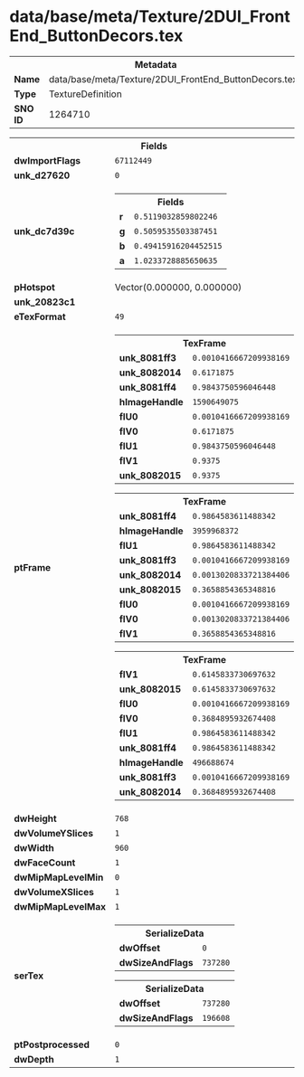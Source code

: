 <h1>data/base/meta/Texture/2DUI_FrontEnd_ButtonDecors.tex</h1><table><tr><th colspan="100%">Metadata</th></tr><tr><td><b>Name</b></td><td>data/base/meta/Texture/2DUI_FrontEnd_ButtonDecors.tex</td></tr><tr><td><b>Type</b></td><td>TextureDefinition</td></tr><tr><td><b>SNO ID</b></td><td>1264710</td></tr></table>

<table><tr><th colspan="100%">Fields</th></tr><tr><td><b>dwImportFlags</b></td><td><code>67112449</code></td></tr><tr><td><b>unk_d27620</b></td><td><code>0</code></td></tr><tr><td><b>unk_dc7d39c</b></td><td><table><tr><th colspan="100%">Fields</th></tr><tr><td><b>r</b></td><td><code>0.5119032859802246</code></td></tr><tr><td><b>g</b></td><td><code>0.5059535503387451</code></td></tr><tr><td><b>b</b></td><td><code>0.49415916204452515</code></td></tr><tr><td><b>a</b></td><td><code>1.0233728885650635</code></td></tr></table>

</td></tr><tr><td><b>pHotspot</b></td><td>Vector(0.000000, 0.000000)</td></tr><tr><td><b>unk_20823c1</b></td><td></td></tr><tr><td><b>eTexFormat</b></td><td><code>49</code></td></tr><tr><td><b>ptFrame</b></td><td><table><tr><th colspan="100%">TexFrame</th></tr><tr><td><b>unk_8081ff3</b></td><td><code>0.0010416667209938169</code></td></tr><tr><td><b>unk_8082014</b></td><td><code>0.6171875</code></td></tr><tr><td><b>unk_8081ff4</b></td><td><code>0.9843750596046448</code></td></tr><tr><td><b>hImageHandle</b></td><td><code>1590649075</code></td></tr><tr><td><b>flU0</b></td><td><code>0.0010416667209938169</code></td></tr><tr><td><b>flV0</b></td><td><code>0.6171875</code></td></tr><tr><td><b>flU1</b></td><td><code>0.9843750596046448</code></td></tr><tr><td><b>flV1</b></td><td><code>0.9375</code></td></tr><tr><td><b>unk_8082015</b></td><td><code>0.9375</code></td></tr></table>


<table><tr><th colspan="100%">TexFrame</th></tr><tr><td><b>unk_8081ff4</b></td><td><code>0.9864583611488342</code></td></tr><tr><td><b>hImageHandle</b></td><td><code>3959968372</code></td></tr><tr><td><b>flU1</b></td><td><code>0.9864583611488342</code></td></tr><tr><td><b>unk_8081ff3</b></td><td><code>0.0010416667209938169</code></td></tr><tr><td><b>unk_8082014</b></td><td><code>0.0013020833721384406</code></td></tr><tr><td><b>unk_8082015</b></td><td><code>0.3658854365348816</code></td></tr><tr><td><b>flU0</b></td><td><code>0.0010416667209938169</code></td></tr><tr><td><b>flV0</b></td><td><code>0.0013020833721384406</code></td></tr><tr><td><b>flV1</b></td><td><code>0.3658854365348816</code></td></tr></table>


<table><tr><th colspan="100%">TexFrame</th></tr><tr><td><b>flV1</b></td><td><code>0.6145833730697632</code></td></tr><tr><td><b>unk_8082015</b></td><td><code>0.6145833730697632</code></td></tr><tr><td><b>flU0</b></td><td><code>0.0010416667209938169</code></td></tr><tr><td><b>flV0</b></td><td><code>0.3684895932674408</code></td></tr><tr><td><b>flU1</b></td><td><code>0.9864583611488342</code></td></tr><tr><td><b>unk_8081ff4</b></td><td><code>0.9864583611488342</code></td></tr><tr><td><b>hImageHandle</b></td><td><code>496688674</code></td></tr><tr><td><b>unk_8081ff3</b></td><td><code>0.0010416667209938169</code></td></tr><tr><td><b>unk_8082014</b></td><td><code>0.3684895932674408</code></td></tr></table>


</td></tr><tr><td><b>dwHeight</b></td><td><code>768</code></td></tr><tr><td><b>dwVolumeYSlices</b></td><td><code>1</code></td></tr><tr><td><b>dwWidth</b></td><td><code>960</code></td></tr><tr><td><b>dwFaceCount</b></td><td><code>1</code></td></tr><tr><td><b>dwMipMapLevelMin</b></td><td><code>0</code></td></tr><tr><td><b>dwVolumeXSlices</b></td><td><code>1</code></td></tr><tr><td><b>dwMipMapLevelMax</b></td><td><code>1</code></td></tr><tr><td><b>serTex</b></td><td><table><tr><th colspan="100%">SerializeData</th></tr><tr><td><b>dwOffset</b></td><td><code>0</code></td></tr><tr><td><b>dwSizeAndFlags</b></td><td><code>737280</code></td></tr></table>


<table><tr><th colspan="100%">SerializeData</th></tr><tr><td><b>dwOffset</b></td><td><code>737280</code></td></tr><tr><td><b>dwSizeAndFlags</b></td><td><code>196608</code></td></tr></table>


</td></tr><tr><td><b>ptPostprocessed</b></td><td><code>0</code></td></tr><tr><td><b>dwDepth</b></td><td><code>1</code></td></tr></table>

